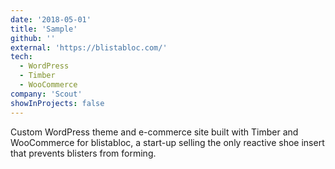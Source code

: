 ```yaml
---
date: '2018-05-01'
title: 'Sample'
github: ''
external: 'https://blistabloc.com/'
tech:
  - WordPress
  - Timber
  - WooCommerce
company: 'Scout'
showInProjects: false
---
```


Custom WordPress theme and e-commerce site built with Timber and WooCommerce for blistabloc, a start-up selling the only reactive shoe insert that prevents blisters from forming.
